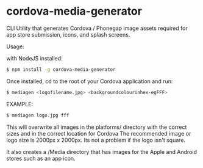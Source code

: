 cordova-media-generator
=======================

CLI Utility that generates Cordova / Phonegap image assets required for app store submission, icons, and splash screens.

Usage:

with NodeJS installed:

```bash
$ npm install -g cordova-media-generator
```

Once installed, cd to the root of your Cordova application and run:
```bash
$ mediagen <logofilename.jpg> <backgroundcolourinhex-egFFF>
```

EXAMPLE:
```bash
$ mediagen logo.jpg fff
```

This will overwrite all images in the platforms/ directory with the correct sizes and in the correct location for Cordova
The recommended image or logo size is 2000px x 2000px. Its not a problem if the logo isn't square.

It also creates a <projectdir>/Media directory that has images for the Apple and Android stores such as an app icon.
